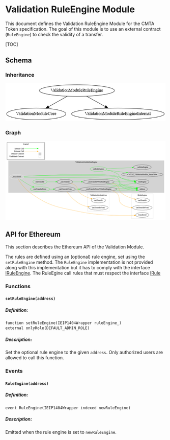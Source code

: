# Validation RuleEngine Module

This document defines the Validation RuleEngine Module for the CMTA Token specification. The goal of this module is to use an external contract (`RuleEngine`) to check the validity of a transfer.

[TOC]



## Schema

### Inheritance

![surya_inheritance_ValidationModuleRuleEngine.sol](../../schema/surya_inheritance/surya_inheritance_ValidationModuleRuleEngine.sol.png)

### Graph

![surya_graph_ValidationModule.sol](../../schema/surya_graph/surya_graph_ValidationModuleRuleEngine.sol.png)



## API for Ethereum

This section describes the Ethereum API of the Validation Module.

The rules are defined using an (optional) rule engine, set using the `setRuleEngine` method. The `RuleEngine` implementation is not provided along with this implementation but it has to comply with the interface [IRuleEngine](https://github.com/CMTA/CMTAT/blob/master/contracts/interfaces/IRuleEngine.sol). The RuleEgine call rules that must respect the interface [IRule](https://github.com/CMTA/CMTAT/blob/master/contracts/interfaces/IRule.sol)

### Functions

#### `setRuleEngine(address)`

##### Definition:

```solidity
function setRuleEngine(IEIP1404Wrapper ruleEngine_) 
external onlyRole(DEFAULT_ADMIN_ROLE)
```

##### Description:

Set the optional rule engine to the given `address`.
Only authorized users are allowed to call this function.

### Events

#### `RuleEngine(address)`

##### Definition:

```solidity
event RuleEngine(IEIP1404Wrapper indexed newRuleEngine)
```

##### Description:

Emitted when the rule engine is set to `newRuleEngine`.
